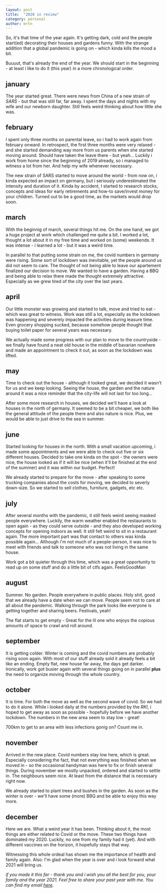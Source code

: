 ```yaml
---
layout: post
title:  "2020 in review"
category: personal
author: mrtn
---
```


So, it's that time of the year again. It's getting dark, cold and the people start(ed) decorating their houses and gardens funny. With the strange addition that a global pandemic is going on - which kinda kills the mood a bit. 

Buuuut, that's already the end of the year. We should start in the beginning - at least i like to do it (this year) in a more chronological order. 

## january

The year started great. There were news from China of a new strain of _SARS_ - but that was still far, far away. I spent the days and nights with my wife and our newborn daughter. Still feels weird thinking about how little she was. 

## february
I spent only three months on parental leave, so i had to work again from february onward. In retrospect, the first three months were very relaxed - and she started demanding way more from us parents when she started moving around. Should have taken the leave there - but yeah... Luckily i work from home since the beginning of 2019 already, so i managed to witness a lot from her. And help my wife whenever necessary. 

The new strain of SARS started to move around the world - from now on, i kinda expected an impact on germany, but i seriously underestimated the intensity and duration of it. Kinda by accident, I started to research stocks, concepts and ideas for early retirements and how-to save/invest money for your children. Turned out to be a good time, as the markets would drop soon. 


## march

With the beginnig of march, several things hit me. On the one hand, we got a huge project at work which challenged me quite a bit. I worked a lot, thought a lot about it in my free time and worked on (some) weekends. It was intense - i learned a lot - but it was a weird time. 

In parallel to that putting some strain on me, the covid numbers in germany were rising. Some sort of lockdown was inevitable, yet the people around us did not seem to care. The thought of not being able to leave our apartement finalized our decision to move. We wanted to have a garden. Having a BBQ and being able to relax there made the thought extremely attractive. Especially as we grew tired of the city over the last years. 


## april

Our little monster was growing and started to talk, move and tried to eat - which was great to witness. Work was still a lot, especially as the lockdown was happening and severely impacted the activities during leasure time. Even grocery shopping sucked, because somehow people thought that buying toilet paper for several years was necessary. 

We actually made some progress with our plan to move to the countryside - we finally have found a neat old house in the middle of bavarian nowhere and made an appointment to check it out, as soon as the lockdown was lifted. 

## may

Time to check out the house - although it looked great, we decided it wasn't for us and we keep looking. Seeing the house, the garden and the nature around it was a nice reminder that the city-life will not last for too long... 

After some more research in houses, we decided we'll have a look at houses in the north of germany. It seemed to be a bit cheaper, we both like the general attitude of the people there and also nature is nice. Plus, we would be able to just drive to the sea in summer.  


## june

Started looking for houses in the north. With a small vacation upcoming, i made some appointments and we were able to check out five or six different houses. Decided to take one kinda on the spot - the owners were nice, the house looked as if it will be nice (when it'll be finished at the end of the summer) and it was within our budget. Perfect!

We already started to prepare for the move - after speaking to some trucking companies about the costs for moving, we decided to severly down-size. So we started to sell clothes, furniture, gadgets, etc etc. 

## july

After several months with the pandemic, it still feels weird seeing masked people everywhere. Luckily, the warm weather enabled the restaurants to open again - as they could serve outside - and they also developed working concepts for opening indoors as well. It still felt weird to sit in a restaurant again. The more important part was that contact to others was kinda possible again... Although i'm not much of a people-person, it was nice to meet with friends and talk to someone who was not living in the same house. 

Work got a bit quieter through this time, which was a great opportunity to read up on some stuff and do a little bit of ctfs again. FeelsGoodMan


## august

Summer. No garden. People everywhere in public places. Holy shit, good that we already have a date when we can move. People seem not to care at all about the pandemic. Walking through the park looks like everyone is getting together and sharing beers. Festivals, yeah!

The flat starts to get empty - Great for the lil one who enjoys the copious amounts of space to crawl and roll around. 


## september

It is getting colder. Winter is coming and the covid numbers are probably rising soon again. With most of our stuff already sold it already feels a bit like an ending. Empty flat, new house far away, the days get darker. Ironically, work got busier again with several things going on in parallel **plus** the need to organize moving through the whole country. 

 
## october

It is time. For both the move as well as the second wave of covid. So we had to do it alone. While i looked daily at the numbers provided by the _RKI_, i hoped to get away as soon as possible - hopefully before we have another lockdown. The numbers in the new area seem to stay low - great! 

700km to get to an area with less infections gonig on? Count me in. 

## november

Arrived in the new place. Covid numbers stay low here, which is great. Especially considering the fact, that not everything was finished when we moved in - so the occasional handyman was here to fix or finish several things. During november we mostly unpacked, ordered and started to settle in. The neighbours seem nice. At least from the distance that is necessary right now. 

We already started to plant trees and bushes in the garden. As soon as the winter is over - we'll have some (more) BBQ and be able to enjoy this way more. 


## december

Here we are. What a weird year it has been. Thinking about it, the most things are either related to Covid or the move. These two things have dominated my 2020. Luckily, no one from my family had it (yet). And with different vaccines on the horizon, it hopefully stays that way. 

Witnessing this whole ordeal has shown me the importance of health and family again. Also: I'm glad when the year is over and i look forward what 2021 will bring us.

_if you made it this far - thank you and i wish you all the best for you, your family and the year 2021. Feel free to share your past year with me. You can find my email [here](https://blog.mrtnrdl.de/imprint)._

 


